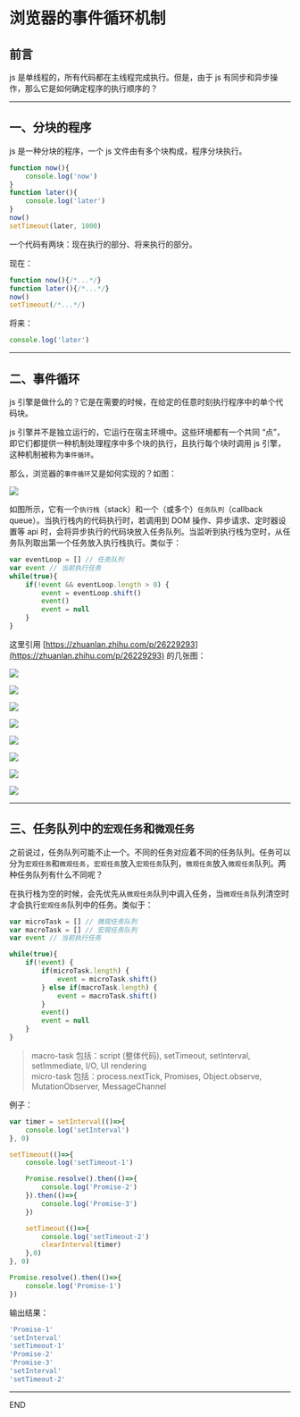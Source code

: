 # 浏览器的事件循环机制

## 前言
js 是单线程的，所有代码都在主线程完成执行。但是，由于 js 有同步和异步操作，那么它是如何确定程序的执行顺序的？

***

## 一、分块的程序
js 是一种分块的程序，一个 js 文件由有多个块构成，程序分块执行。
```js
function now(){
    console.log('now')
}
function later(){
    console.log('later')
}
now()
setTimeout(later, 1000)
```
一个代码有两块：现在执行的部分、将来执行的部分。

现在：
```js
function now(){/*...*/}
function later(){/*...*/}
now()
setTimeout(/*...*/)
```
将来：
```js
console.log('later')
```

***

## 二、事件循环
js 引擎是做什么的？它是在需要的时候，在给定的任意时刻执行程序中的单个代码块。

js 引擎并不是独立运行的，它运行在宿主环境中。这些环境都有一个共同 “点”，即它们都提供一种机制处理程序中多个块的执行，且执行每个块时调用 js 引擎，这种机制被称为`事件循环`。

那么，浏览器的`事件循环`又是如何实现的？如图：

![](../image/浏览器事件循环1.jpg)

如图所示，它有一个`执行栈`（stack）和一个（或多个）`任务队列`（callback queue）。当执行栈内的代码执行时，若调用到 DOM 操作、异步请求、定时器设置等 api 时，会将异步执行的代码块放入任务队列。当监听到执行栈为空时，从任务队列取出第一个任务放入执行栈执行。类似于：
```js
var eventLoop = [] // 任务队列
var event // 当前执行任务
while(true){
    if(!event && eventLoop.length > 0) {
        event = eventLoop.shift()
        event()
        event = null
    }
}
```

这里引用 [https://zhuanlan.zhihu.com/p/26229293](https://zhuanlan.zhihu.com/p/26229293) 的几张图：

![](../image/浏览器事件循环2.jpg)

![](../image/浏览器事件循环3.jpg)

![](../image/浏览器事件循环4.jpg)

![](../image/浏览器事件循环5.jpg)

![](../image/浏览器事件循环6.jpg)

![](../image/浏览器事件循环7.jpg)

![](../image/浏览器事件循环8.jpg)

![](../image/浏览器事件循环9.jpg)


***

## 三、任务队列中的`宏观任务`和`微观任务`
之前说过，任务队列可能不止一个。不同的任务对应着不同的任务队列。任务可以分为`宏观任务`和`微观任务`，`宏观任务`放入`宏观任务`队列，`微观任务`放入`微观任务`队列。两种任务队列有什么不同呢？ 

在执行栈为空的时候，会先优先从`微观任务`队列中调入任务，当`微观任务`队列清空时才会执行`宏观任务`队列中的任务。类似于：
```js
var microTask = [] // 微观任务队列
var macroTask = [] // 宏观任务队列
var event // 当前执行任务

while(true){
    if(!event) {
        if(microTask.length) {
            event = microTask.shift()
        } else if(macroTask.length) {
            event = macroTask.shift()
        }
        event()
        event = null
    }
}
```
> macro-task 包括：script (整体代码), setTimeout, setInterval, setImmediate, I/O, UI rendering  
> micro-task 包括：process.nextTick, Promises, Object.observe, MutationObserver, MessageChannel

例子：
```js
var timer = setInterval(()=>{
    console.log('setInterval')
}, 0)

setTimeout(()=>{
    console.log('setTimeout-1')

    Promise.resolve().then(()=>{
        console.log('Promise-2')
    }).then(()=>{
        console.log('Promise-3')
    })

    setTimeout(()=>{
        console.log('setTimeout-2')
        clearInterval(timer)
    },0)
}, 0)

Promise.resolve().then(()=>{
    console.log('Promise-1')
})
```
输出结果：
```js
'Promise-1'
'setInterval'
'setTimeout-1'
'Promise-2'
'Promise-3'
'setInterval'
'setTimeout-2'
```

***
END